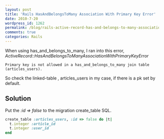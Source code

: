 ```yaml
---
layout: post
title: 'Rails HasAndBelongsToMany Association With Primary Key Error'
date: 2010-7-20
wordpress_id: 1262
permalink: /blog/rails-active-record-has-and-belongs-to-many-association-with-primary-keyerror
comments: true
categories: Rails
---
```

When using has_and_belongs_to_many, I ran into this error,
*ActiveRecord::HasAndBelongsToManyAssociationWithPrimaryKeyError*

```
Primary key is not allowed in a has_and_belongs_to_many join table (articles_users).
```

So check the linked-table , articles_users in my case, if there is a pk set by default.

## Solution
Put the *:id => false* to the migration create_table SQL.

```ruby
create_table :articles_users, :id => false do |t|
  t.integer :article_id
  t.integer :user_id
end
```
